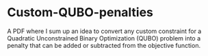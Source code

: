 # Custom-QUBO-penalties
A PDF where I sum up an idea to convert any custom constraint for a Quadratic Unconstrained Binary Optimization (QUBO) problem into a penalty that can be added or subtracted from the objective function. 
